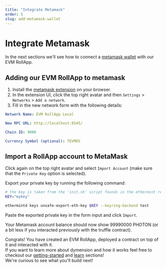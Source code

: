 ```yaml
---
title: "Integrate Metamask"
order: 5
slug: add-metamask-wallet
---
```


# Integrate Metamask

In the next sections we'll see how to connect a [metamask wallet](https://metamask.io/) with our EVM RollApp.

## Adding our EVM RollApp to metamask

1. Install the [metamask extension](https://chrome.google.com/webstore/detail/metamask/nkbihfbeogaeaoehlefnkodbefgpgknn?hl=en) on your browser.
2. In the extension UI, click the top right avatar and then `Settings` > `Networks` > `Add a network`.
3. Fill in the new network form with the following details:

```yaml
Network Name: EVM RollApp Local

New RPC URL: http://localhost:8545/

Chain ID: 9000

Currency Symbol (optional): TEVMOS
```

## Import a RollApp account to MetaMask

Click again on the top right avatar and select `Import Account` (make sure that the `Private Key` option is selected).

Export your private key by running the following command:

```sh
# the key is taken from the 'init.sh' script founds in the ethermint repo.
KEY="mykey"

ethermintd keys unsafe-export-eth-key $KEY --keyring-backend test
```

Paste the exported private key in the form input and click `Import`.

Your Metamask account balance should now show 99990000 PHOTON (or a bit less if you interacted previously with the truffle contract).<br/>

Congrats! You have created an EVM RollApp, deployed a contract on top of it and interacted with it.<br/>
If you want to learn more about dymension and how it works feel free to checkout our [getting-started](../../index.md) and [learn](../../learn/modular-intro.md) sections!<br/>
We're curious to see what you'll build next!<br/>
